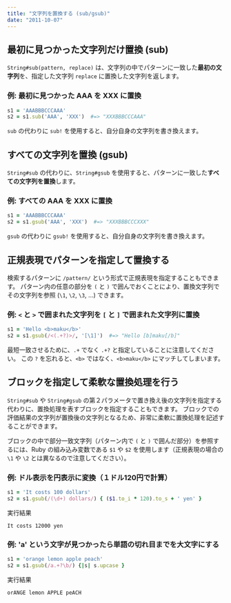 ```yaml
---
title: "文字列を置換する (sub/gsub)"
date: "2011-10-07"
---
```


最初に見つかった文字列だけ置換 (sub)
----

`String#sub(pattern, replace)` は、文字列の中でパターンに一致した**最初の文字列**を、指定した文字列 `replace` に置換した文字列を返します。

### 例: 最初に見つかった AAA を XXX に置換

```ruby
s1 = 'AAABBBCCCAAA'
s2 = s1.sub('AAA', 'XXX')  #=> "XXXBBBCCCAAA"
```

`sub` の代わりに `sub!` を使用すると、自分自身の文字列を書き換えます。


すべての文字列を置換 (gsub)
----

`String#sub` の代わりに、`String#gsub` を使用すると、パターンに一致した**すべての文字列を置換**します。

### 例: すべての AAA を XXX に置換

```ruby
s1 = 'AAABBBCCCAAA'
s2 = s1.gsub('AAA', 'XXX')  #=> "XXXBBBCCCXXX"
```

`gsub` の代わりに `gsub!` を使用すると、自分自身の文字列を書き換えます。


正規表現でパターンを指定して置換する
----

検索するパターンに `/pattern/` という形式で正規表現を指定することもできます。
パターン内の任意の部分を `(` と `)` で囲んでおくことにより、置換文字列でその文字列を参照 (`\1`, `\2`, `\3`, ...) できます。

### 例: `<` と `>` で囲まれた文字列を `[` と `]` で囲まれた文字列に置換

```ruby
s1 = 'Hello <b>maku</b>'
s2 = s1.gsub(/<(.+?)>/, '[\1]')  #=> "Hello [b]maku[/b]"
```

最短一致させるために、`.+` でなく `.+?` と指定していることに注意してください。
この `?` を忘れると、`<b>` ではなく、`<b>maku</b>` にマッチしてしまいます。


ブロックを指定して柔軟な置換処理を行う
----

`String#sub` や `String#gsub` の第２パラメータで置き換え後の文字列を指定する代わりに、置換処理を表すブロックを指定することもできます。
ブロックでの評価結果の文字列が置換後の文字列となるため、非常に柔軟に置換処理を記述することができます。

ブロックの中で部分一致文字列（パターン内で `(` と `)` で囲んだ部分）を参照するには、Ruby の組み込み変数である `$1` や `$2` を使用します（正規表現の場合の `\1` や `\2` とは異なるので注意してください）。

### 例: ドル表示を円表示に変換（１ドル120円で計算）

```ruby
s1 = 'It costs 100 dollars'
s2 = s1.gsub(/(\d+) dollars/) { ($1.to_i * 120).to_s + ' yen' }
```

実行結果

```
It costs 12000 yen
```



### 例: 'a' という文字が見つかったら単語の切れ目までを大文字にする

```ruby
s1 = 'orange lemon apple peach'
s2 = s1.gsub(/a.+?\b/) {|s| s.upcase }
```

実行結果

```
orANGE lemon APPLE peACH
```

